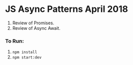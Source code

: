 # JS Async Patterns April 2018

1.  Review of Promises.
2.  Review of Async Await.

### To Run:

1.  `npm install`
2.  `npm start:dev`

